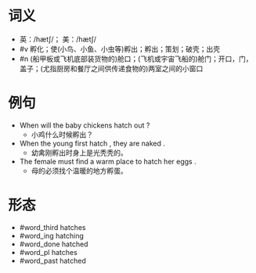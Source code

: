 # 词义
- 英：/hætʃ/； 美：/hætʃ/
- #v 孵化；使(小鸟、小鱼、小虫等)孵出；孵出；策划；破壳；出壳
- #n (船甲板或飞机底部装货物的)舱口；(飞机或宇宙飞船的)舱门；开口，门，盖子；(尤指厨房和餐厅之间供传递食物的)两室之间的小窗口
# 例句
- When will the baby chickens hatch out ?
	- 小鸡什么时候孵出？
- When the young first hatch , they are naked .
	- 幼禽刚孵出时身上是光秃秃的。
- The female must find a warm place to hatch her eggs .
	- 母的必须找个温暖的地方孵蛋。
# 形态
- #word_third hatches
- #word_ing hatching
- #word_done hatched
- #word_pl hatches
- #word_past hatched

